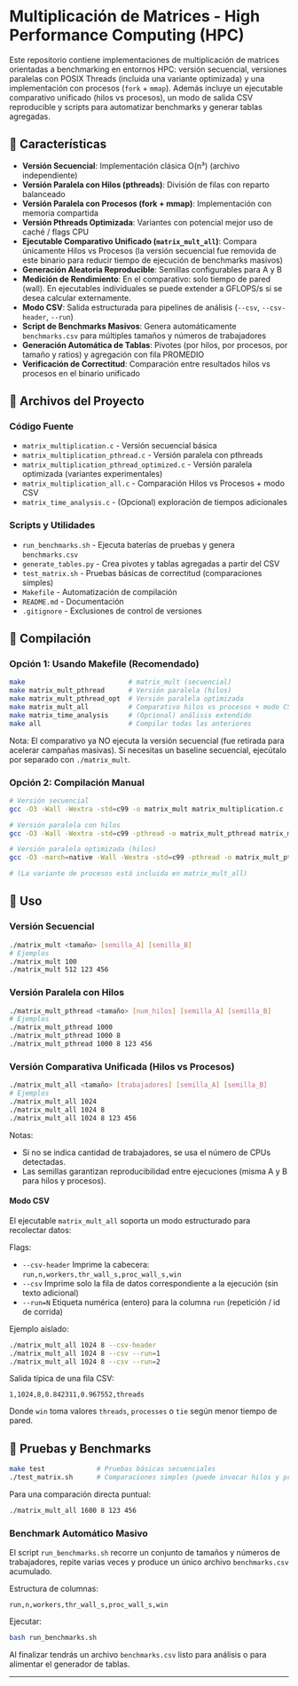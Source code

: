 # Multiplicación de Matrices - High Performance Computing (HPC)

Este repositorio contiene implementaciones de multiplicación de matrices orientadas a benchmarking en entornos HPC: versión secuencial, versiones paralelas con POSIX Threads (incluida una variante optimizada) y una implementación con procesos (`fork` + `mmap`). Además incluye un ejecutable comparativo unificado (hilos vs procesos), un modo de salida CSV reproducible y scripts para automatizar benchmarks y generar tablas agregadas.

## 🚀 Características

- **Versión Secuencial**: Implementación clásica O(n³) (archivo independiente)
- **Versión Paralela con Hilos (pthreads)**: División de filas con reparto balanceado
- **Versión Paralela con Procesos (fork + mmap)**: Implementación con memoria compartida
- **Versión Pthreads Optimizada**: Variantes con potencial mejor uso de caché / flags CPU
- **Ejecutable Comparativo Unificado (`matrix_mult_all`)**: Compara únicamente Hilos vs Procesos (la versión secuencial fue removida de este binario para reducir tiempo de ejecución de benchmarks masivos)
- **Generación Aleatoria Reproducible**: Semillas configurables para A y B
- **Medición de Rendimiento**: En el comparativo: solo tiempo de pared (wall). En ejecutables individuales se puede extender a GFLOPS/s si se desea calcular externamente.
- **Modo CSV**: Salida estructurada para pipelines de análisis (`--csv`, `--csv-header`, `--run`)
- **Script de Benchmarks Masivos**: Genera automáticamente `benchmarks.csv` para múltiples tamaños y números de trabajadores
- **Generación Automática de Tablas**: Pivotes (por hilos, por procesos, por tamaño y ratios) y agregación con fila PROMEDIO
- **Verificación de Correctitud**: Comparación entre resultados hilos vs procesos en el binario unificado

## 📁 Archivos del Proyecto

### Código Fuente
- `matrix_multiplication.c` - Versión secuencial básica
- `matrix_multiplication_pthread.c` - Versión paralela con pthreads
- `matrix_multiplication_pthread_optimized.c` - Versión paralela optimizada (variantes experimentales)
- `matrix_multiplication_all.c` - Comparación Hilos vs Procesos + modo CSV
- `matrix_time_analysis.c` - (Opcional) exploración de tiempos adicionales

### Scripts y Utilidades
- `run_benchmarks.sh` - Ejecuta baterías de pruebas y genera `benchmarks.csv`
- `generate_tables.py` - Crea pivotes y tablas agregadas a partir del CSV
- `test_matrix.sh` - Pruebas básicas de correctitud (comparaciones simples)
- `Makefile` - Automatización de compilación
- `README.md` - Documentación
- `.gitignore` - Exclusiones de control de versiones

## 🔧 Compilación

### Opción 1: Usando Makefile (Recomendado)

```bash
make                          # matrix_mult (secuencial)
make matrix_mult_pthread      # Versión paralela (hilos)
make matrix_mult_pthread_opt  # Versión paralela optimizada
make matrix_mult_all          # Comparativo hilos vs procesos + modo CSV
make matrix_time_analysis     # (Opcional) análisis extendido
make all                      # Compilar todas las anteriores
```

Nota: El comparativo ya NO ejecuta la versión secuencial (fue retirada para acelerar campañas masivas). Si necesitas un baseline secuencial, ejecútalo por separado con `./matrix_mult`.

### Opción 2: Compilación Manual

```bash
# Versión secuencial
gcc -O3 -Wall -Wextra -std=c99 -o matrix_mult matrix_multiplication.c

# Versión paralela con hilos
gcc -O3 -Wall -Wextra -std=c99 -pthread -o matrix_mult_pthread matrix_multiplication_pthread.c

# Versión paralela optimizada (hilos)
gcc -O3 -march=native -Wall -Wextra -std=c99 -pthread -o matrix_mult_pthread_opt matrix_multiplication_pthread_optimized.c

# (La variante de procesos está incluida en matrix_mult_all)
```

## 🎯 Uso

### Versión Secuencial
```bash
./matrix_mult <tamaño> [semilla_A] [semilla_B]
# Ejemplos
./matrix_mult 100
./matrix_mult 512 123 456
```

### Versión Paralela con Hilos
```bash
./matrix_mult_pthread <tamaño> [num_hilos] [semilla_A] [semilla_B]
# Ejemplos
./matrix_mult_pthread 1000
./matrix_mult_pthread 1000 8
./matrix_mult_pthread 1000 8 123 456
```

### Versión Comparativa Unificada (Hilos vs Procesos)
```bash
./matrix_mult_all <tamaño> [trabajadores] [semilla_A] [semilla_B]
# Ejemplos
./matrix_mult_all 1024
./matrix_mult_all 1024 8
./matrix_mult_all 1024 8 123 456
```

Notas:
- Si no se indica cantidad de trabajadores, se usa el número de CPUs detectadas.
- Las semillas garantizan reproducibilidad entre ejecuciones (misma A y B para hilos y procesos).

#### Modo CSV
El ejecutable `matrix_mult_all` soporta un modo estructurado para recolectar datos:

Flags:
- `--csv-header`  Imprime la cabecera: `run,n,workers,thr_wall_s,proc_wall_s,win`
- `--csv`         Imprime solo la fila de datos correspondiente a la ejecución (sin texto adicional)
- `--run=N`       Etiqueta numérica (entero) para la columna `run` (repetición / id de corrida)

Ejemplo aislado:
```bash
./matrix_mult_all 1024 8 --csv-header
./matrix_mult_all 1024 8 --csv --run=1
./matrix_mult_all 1024 8 --csv --run=2
```

Salida típica de una fila CSV:
```
1,1024,8,0.842311,0.967552,threads
```
Donde `win` toma valores `threads`, `processes` o `tie` según menor tiempo de pared.

## 🧪 Pruebas y Benchmarks

```bash
make test             # Pruebas básicas secuenciales
./test_matrix.sh      # Comparaciones simples (puede invocar hilos y procesos)
```

Para una comparación directa puntual:
```bash
./matrix_mult_all 1600 8 123 456
```

### Benchmark Automático Masivo
El script `run_benchmarks.sh` recorre un conjunto de tamaños y números de trabajadores, repite varias veces y produce un único archivo `benchmarks.csv` acumulado.

Estructura de columnas:
```
run,n,workers,thr_wall_s,proc_wall_s,win
```

Ejecutar:
```bash
bash run_benchmarks.sh
```

Al finalizar tendrás un archivo `benchmarks.csv` listo para análisis o para alimentar el generador de tablas.

---

